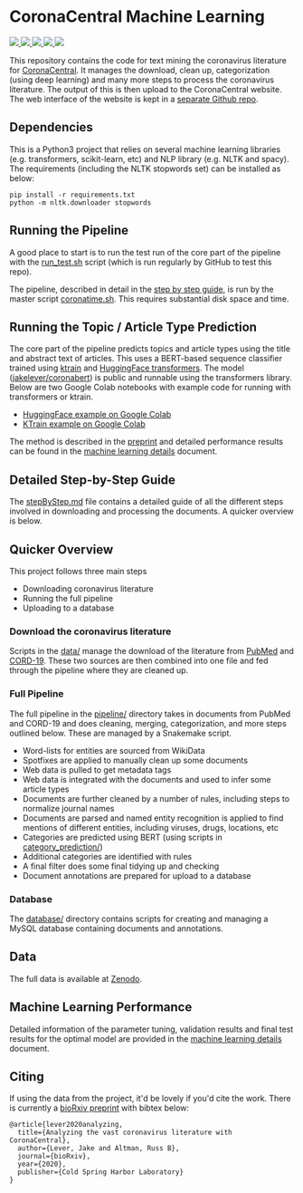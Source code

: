 # CoronaCentral Machine Learning

<p>
<a href="https://coronacentral.ai/">
   <img src="https://img.shields.io/badge/corona-central-b01515.svg" />
</a>
<a href="https://doi.org/10.5281/zenodo.4383289">
   <img src="https://img.shields.io/badge/data-download-blue.svg" />
</a>
<a href="https://doi.org/10.1101/2020.12.21.423860">
   <img src="https://img.shields.io/badge/bioRxiv-preprint-67baea.svg" />
</a>
<a href="https://github.com/jakelever/corona-web">
   <img src="https://img.shields.io/badge/web-code-darkgreen.svg" />
</a>
<a href="https://github.com/jakelever/corona-ml/actions/workflows/pipeline_test.yml">
   <img src="https://github.com/jakelever/corona-ml/actions/workflows/pipeline_test.yml/badge.svg" />
</a>
</p>

This repository contains the code for text mining the coronavirus literature for [CoronaCentral](https://coronacentral.ai). It manages the download, clean up, categorization (using deep learning) and many more steps to process the coronavirus literature. The output of this is then upload to the CoronaCentral website. The web interface of the website is kept in a [separate Github repo](https://github.com/jakelever/corona-web).

## Dependencies

This is a Python3 project that relies on several machine learning libraries (e.g. transformers, scikit-learn, etc) and NLP library (e.g. NLTK and spacy). The requirements (including the NLTK stopwords set) can be installed as below: 

```
pip install -r requirements.txt
python -m nltk.downloader stopwords
```

## Running the Pipeline

A good place to start is to run the test run of the core part of the pipeline with the [run_test.sh](https://github.com/jakelever/corona-ml/blob/master/run_test.sh) script (which is run regularly by GitHub to test this repo).

The pipeline, described in detail in the [step by step guide](https://github.com/jakelever/corona-ml/blob/master/stepByStep.md), is run by the master script [coronatime.sh](https://github.com/jakelever/corona-ml/blob/master/coronatime.sh). This requires substantial disk space and time.

## Running the Topic / Article Type Prediction

The core part of the pipeline predicts topics and article types using the title and abstract text of articles. This uses a BERT-based sequence classifier trained using [ktrain](https://github.com/amaiya/ktrain) and [HuggingFace transformers](https://huggingface.co/). The model ([jakelever/coronabert](https://huggingface.co/jakelever/coronabert])) is public and runnable using the transformers library. Below are two Google Colab notebooks with example code for running with transformers or ktrain. 

- [HuggingFace example on Google Colab](https://colab.research.google.com/drive/1cBNgKd4o6FNWwjKXXQQsC_SaX1kOXDa4?usp=sharing)
- [KTrain example on Google Colab](https://colab.research.google.com/drive/1h7oJa2NDjnBEoox0D5vwXrxiCHj3B1kU?usp=sharing)

The method is described in the [preprint](https://doi.org/10.1101/2020.12.21.423860) and detailed performance results can be found in the [machine learning details](https://github.com/jakelever/corona-ml/blob/master/machineLearningDetails.md) document.

## Detailed Step-by-Step Guide

The [stepByStep.md](https://github.com/jakelever/corona-ml/blob/master/stepByStep.md) file contains a detailed guide of all the different steps involved in downloading and processing the documents. A quicker overview is below.

## Quicker Overview

This project follows three main steps
 - Downloading coronavirus literature
 - Running the full pipeline
 - Uploading to a database
 
### Download the coronavirus literature

Scripts in the [data/](https://github.com/jakelever/corona-ml/tree/master/data) manage the download of the literature from [PubMed](https://www.nlm.nih.gov/databases/download/pubmed_medline.html) and [CORD-19](https://www.semanticscholar.org/cord19/download). These two sources are then combined into one file and fed through the pipeline where they are cleaned up.

### Full Pipeline

The full pipeline in the [pipeline/](https://github.com/jakelever/corona-ml/tree/master/pipeline) directory takes in documents from PubMed and CORD-19 and does cleaning, merging, categorization, and more steps outlined below. These are managed by a Snakemake script.

- Word-lists for entities are sourced from WikiData
- Spotfixes are applied to manually clean up some documents
- Web data is pulled to get metadata tags
- Web data is integrated with the documents and used to infer some article types
- Documents are further cleaned by a number of rules, including steps to normalize journal names
- Documents are parsed and named entity recognition is applied to find mentions of different entities, including viruses, drugs, locations, etc
- Categories are predicted using BERT (using scripts in [category_prediction/](https://github.com/jakelever/corona-ml/tree/master/category_prediction))
- Additional categories are identified with rules
- A final filter does some final tidying up and checking
- Document annotations are prepared for upload to a database

### Database

The [database/](https://github.com/jakelever/corona-ml/tree/master/database) directory contains scripts for creating and managing a MySQL database containing documents and annotations.

## Data

The full data is available at [Zenodo](https://doi.org/10.5281/zenodo.4383289). 

## Machine Learning Performance

Detailed information of the parameter tuning, validation results and final test results for the optimal model are provided in the [machine learning details](https://github.com/jakelever/corona-ml/blob/master/machineLearningDetails.md) document.

## Citing

If using the data from the project, it'd be lovely if you'd cite the work. There is currently a [bioRxiv preprint](https://doi.org/10.1101/2020.12.21.423860) with bibtex below:

```
@article{lever2020analyzing,
  title={Analyzing the vast coronavirus literature with CoronaCentral},
  author={Lever, Jake and Altman, Russ B},
  journal={bioRxiv},
  year={2020},
  publisher={Cold Spring Harbor Laboratory}
}
```
